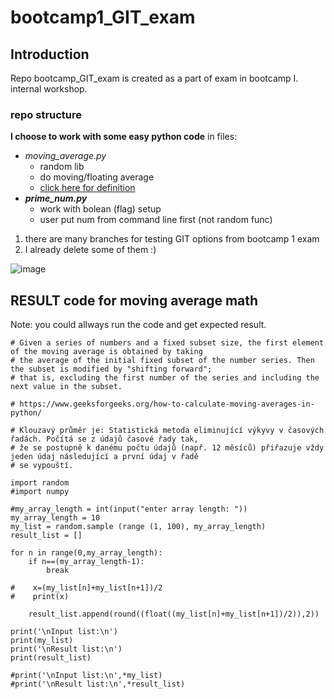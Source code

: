 # bootcamp1_GIT_exam
## Introduction
Repo bootcamp_GIT_exam is created as a part of exam in bootcamp I. internal workshop.

### repo structure
**I choose to work with some easy python code** in files:
- *moving_average.py* 
  - random lib
  - do moving/floating average
  - [click here for definition](https://www.geeksforgeeks.org/how-to-calculate-moving-averages-in-python/)
- ***prime_num.py***
  - work with bolean (flag) setup
  - user put num from command line first (not random func)

1. there are many branches for testing GIT options from bootcamp 1 exam
2. I already delete some of them :) 

![image](https://user-images.githubusercontent.com/110408006/187169910-c297eef0-1df0-47db-a952-fee1dc1ee640.png)

## RESULT code for moving average math
Note: you could allways run the code and get expected result.
```
# Given a series of numbers and a fixed subset size, the first element of the moving average is obtained by taking
# the average of the initial fixed subset of the number series. Then the subset is modified by "shifting forward";
# that is, excluding the first number of the series and including the next value in the subset.

# https://www.geeksforgeeks.org/how-to-calculate-moving-averages-in-python/

# Klouzavý průměr je: Statistická metoda eliminující výkyvy v časových řadách. Počítá se z údajů časové řady tak,
# že se postupně k danému počtu údajů (např. 12 měsíců) přiřazuje vždy jeden údaj následující a první údaj v řadě
# se vypouští.

import random
#import numpy

#my_array_length = int(input("enter array length: "))
my_array_length = 10
my_list = random.sample (range (1, 100), my_array_length)
result_list = []

for n in range(0,my_array_length):
    if n==(my_array_length-1):
        break

#    x=(my_list[n]+my_list[n+1])/2
#    print(x)

    result_list.append(round((float((my_list[n]+my_list[n+1])/2)),2))

print('\nInput list:\n')
print(my_list)
print('\nResult list:\n')
print(result_list)

#print('\nInput list:\n',*my_list)
#print('\nResult list:\n',*result_list)

```

